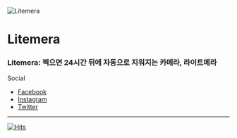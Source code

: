 ![Litemera](https://litemera.github.io/images/launcher.svg)

# Litemera

### Litemera: 찍으면 24시간 뒤에 자동으로 지워지는 카메라, 라이트메라

Social

- [Facebook](https://www.facebook.com/Litemera-%EB%9D%BC%EC%9D%B4%ED%8A%B8%EB%A9%94%EB%9D%BC-106945318323623)
- [Instagram](https://www.instagram.com/litemera.app/)
- [Twitter](https://twitter.com/litemera_app)

---

[![Hits](https://hits.seeyoufarm.com/api/count/incr/badge.svg?url=https%3A%2F%2Fgithub.com%2Flitemera%2Flitemera.github.io&count_bg=%2379C83D&title_bg=%23555555&icon=&icon_color=%23E7E7E7&title=hits&edge_flat=false)](https://litemera.github.io/)
